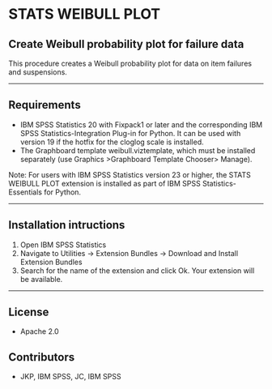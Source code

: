# STATS WEIBULL PLOT
## Create Weibull probability plot for failure data
 This procedure creates a Weibull probability plot for data on item failures and suspensions.

---
Requirements
----
- IBM SPSS Statistics 20 with Fixpack1 or later and the corresponding IBM SPSS Statistics-Integration Plug-in for Python. It can be used with version 19 if the hotfix for the cloglog scale is installed.
- The Graphboard template weibull.viztemplate, which must be installed separately (use Graphics >Graphboard Template Chooser> Manage).

Note: For users with IBM SPSS Statistics version 23 or higher, the STATS WEIBULL PLOT extension is installed as part of IBM SPSS Statistics-Essentials for Python.

---
Installation intructions
----
1. Open IBM SPSS Statistics
2. Navigate to Utilities -> Extension Bundles -> Download and Install Extension Bundles
3. Search for the name of the extension and click Ok. Your extension will be available.

---
License
----

- Apache 2.0
                              
Contributors
----

  - JKP, IBM SPSS, JC, IBM SPSS

